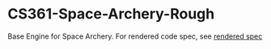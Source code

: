 CS361-Space-Archery-Rough
=========================

Base Engine for Space Archery.
For rendered code spec, see [rendered spec](http://htmlpreview.github.com/?https://github.com/dbarella/CS361-Space-Archery-Rough/blob/master/Documentation/Code%20Design.html)